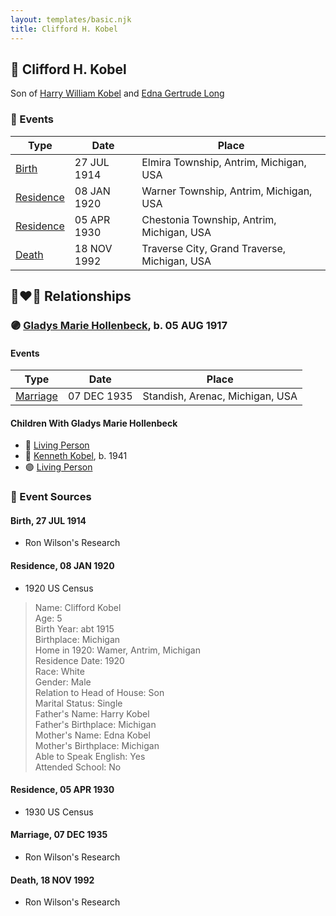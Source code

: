 ```yaml
---
layout: templates/basic.njk
title: Clifford H. Kobel
---
```

## 🔵 Clifford H. Kobel

Son of [Harry William Kobel](/people/3/30496161) and [Edna Gertrude Long](/people/3/33710863)

### 📆 Events

Type | Date | Place
------ | ------ | ------
[Birth](#event-9b7cf07d-e6db-4937-9e52-beb6900e8c0e) | 27 JUL 1914 | Elmira Township, Antrim, Michigan, USA
[Residence](#event-c757bd90-6653-4e72-ae67-891fcf79aea3) | 08 JAN 1920 | Warner Township, Antrim, Michigan, USA
[Residence](#event-679cd14a-6f7c-4f66-aaa8-05c165bab33a) | 05 APR 1930 | Chestonia Township, Antrim, Michigan, USA
[Death](#event-ef4a1f9d-c7ae-4662-8ddc-f6a8b56ee4f2) | 18 NOV 1992 | Traverse City, Grand Traverse, Michigan, USA

## 👩‍❤️‍👨 Relationships

### 🟣 [Gladys Marie Hollenbeck](/people/5/52265274), b. 05 AUG 1917

#### Events

Type | Date | Place
------ | ------ | ------
[Marriage](#event-e8c019e9-bace-47f0-a1cf-a668e8ec72b8) | 07 DEC 1935 | Standish, Arenac, Michigan, USA
#### Children With Gladys Marie Hollenbeck
* 🔵 [Living Person](/people/7/79176855)
* 🔵 [Kenneth Kobel](/people/4/44916336), b. 1941
* 🟣 [Living Person](/people/4/4464405)
### 📰 Event Sources

#### <a id="event-9b7cf07d-e6db-4937-9e52-beb6900e8c0e"></a> Birth, 27 JUL 1914
* Ron Wilson's Research

#### <a id="event-c757bd90-6653-4e72-ae67-891fcf79aea3"></a> Residence, 08 JAN 1920
* 1920 US Census
>   
  > Name: Clifford Kobel  
  > Age: 5  
  > Birth Year: abt 1915  
  > Birthplace: Michigan  
  > Home in 1920: Wamer, Antrim, Michigan  
  > Residence Date: 1920  
  > Race: White  
  > Gender: Male  
  > Relation to Head of House: Son  
  > Marital Status: Single  
  > Father's Name: Harry Kobel  
  > Father's Birthplace: Michigan  
  > Mother's Name: Edna Kobel  
  > Mother's Birthplace: Michigan  
  > Able to Speak English: Yes  
  > Attended School: No

#### <a id="event-679cd14a-6f7c-4f66-aaa8-05c165bab33a"></a> Residence, 05 APR 1930
* 1930 US Census

#### <a id="event-e8c019e9-bace-47f0-a1cf-a668e8ec72b8"></a> Marriage, 07 DEC 1935
* Ron Wilson's Research
#### <a id="event-ef4a1f9d-c7ae-4662-8ddc-f6a8b56ee4f2"></a> Death, 18 NOV 1992
* Ron Wilson's Research
